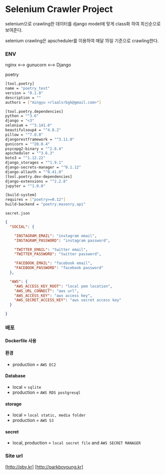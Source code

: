 # Selenium Crawler Project

selenium으로 crawling한 데이터를 django model에 맞게 class화 하여
최신순으로 보여준다.

selenium crawling은 apscheduler를 이용하여 매달 15일 기준으로 crawling한다.
### ENV

nginx <--> gunucorn <--> Django

poetry
```bash
[tool.poetry]
name = "poetry_test"
version = "0.1.0"
description = ""
authors = ["mingyu <rlaalsrbgk@gmail.com>"]

[tool.poetry.dependencies]
python = "^3.6"
django = "<3"
selenium = "^3.141.0"
beautifulsoup4 = "^4.8.2"
pillow = "^7.0.0"
djangorestframework = "^3.11.0"
gunicorn = "^20.0.4"
psycopg2-binary = "^2.8.4"
apscheduler = "^3.6.3"
boto3 = "^1.12.22"
django_storages = "^1.9.1"
django-secrets-manager = "^0.1.12"
django-allauth = "^0.41.0"
[tool.poetry.dev-dependencies]
django-extensions = "^2.2.8"
jupyter = "^1.0.0"

[build-system]
requires = ["poetry>=0.12"]
build-backend = "poetry.masonry.api"
```


`secret.json`

```json
{
  "SOCIAL": {

    "INSTAGRAM_EMAIL": "instagram email",
    "INSTAGRAM_PASSWORD": "instagram password",

    "TWITTER_EMAIL": "twitter email",
    "TWITTER_PASSWORD": "twitter password",

    "FACEBOOK_EMAIL": "facebook email",
    "FACEBOOK_PASSWORD": "facebook password"
  },

  "AWS": {
    "AWS_ACCESS_KEY_ROOT": "local pem location",
    "AWS_URL_CONNECT": "aws url",
    "AWS_ACCESS_KEY": "aws access key",
    "AWS_SECRET_ACCESS_KEY": "aws secret access key"
  }

}
```

### 배포
#### Dockerfile 사용

#### 환경
- production = `AWS EC2`

#### Database
- local = `sqlite`
- production = `AWS RDS postgresql`

#### storage
- local = `local static, media folder`
- production = `AWS S3`

#### secret
- local, production = `local secret file` and `AWS SECRET MANAGER`

### Site url
<!--### Site url-->
[http://pby.kr]
[http://parkboyoung.kr]
